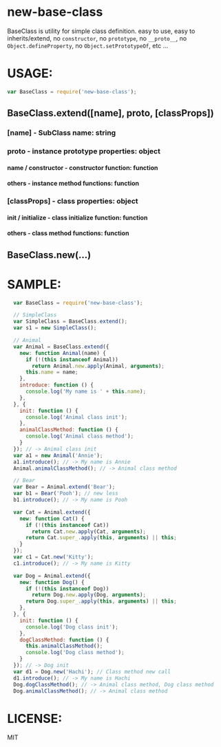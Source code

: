 new-base-class
====

BaseClass is utility for simple class definition.
easy to use, easy to inherits/extend,
no `constructor`, no `prototype`, no `__proto__`,
no `Object.defineProperty`, no `Object.setPrototypeOf`, etc ...

# USAGE:

```js
var BaseClass = require('new-base-class');
```

## BaseClass.extend([name], proto, [classProps])

### [name] - SubClass name: string

### proto - instance prototype properties: object

#### name / constructor - constructor function: function
#### others - instance method functions: function

### [classProps] - class properties: object

#### init / initialize - class initialize function: function
#### others - class method functions: function

## BaseClass.new(...)

# SAMPLE:

```js
  var BaseClass = require('new-base-class');

  // SimpleClass
  var SimpleClass = BaseClass.extend();
  var s1 = new SimpleClass();

  // Animal
  var Animal = BaseClass.extend({
    new: function Animal(name) {
      if (!(this instanceof Animal))
        return Animal.new.apply(Animal, arguments);
      this.name = name;
    },
    introduce: function () {
      console.log('My name is ' + this.name);
    },
  }, {
    init: function () {
      console.log('Animal class init');
    },
    animalClassMethod: function () {
      console.log('Animal class method');
    }
  }); // -> Animal class init
  var a1 = new Animal('Annie');
  a1.introduce(); // -> My name is Annie
  Animal.animalClassMethod(); // -> Animal class method

  // Bear
  var Bear = Animal.extend('Bear');
  var b1 = Bear('Pooh'); // new less
  b1.introduce(); // -> My name is Pooh

  var Cat = Animal.extend({
    new: function Cat() {
      if (!(this instanceof Cat))
        return Cat.new.apply(Cat, arguments);
      return Cat.super_.apply(this, arguments) || this;
    }
  });
  var c1 = Cat.new('Kitty');
  c1.introduce(); // -> My name is Kitty

  var Dog = Animal.extend({
    new: function Dog() {
      if (!(this instanceof Dog))
        return Dog.new.apply(Dog, arguments);
      return Dog.super_.apply(this, arguments) || this;
    },
  }, {
    init: function () {
      console.log('Dog class init');
    },
    dogClassMethod: function () {
      this.animalClassMethod();
      console.log('Dog class method');
    }
  }); // -> Dog init
  var d1 = Dog.new('Hachi'); // Class method new call
  d1.introduce(); // -> My name is Hachi
  Dog.dogClassMethod(); // -> Animal class method, Dog class method
  Dog.animalClassMethod(); // -> Animal class method
```

# LICENSE:

  MIT
